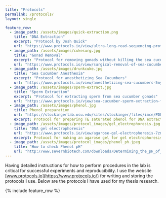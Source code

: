 ```yaml
---
title: "Protocols"
permalink: /protocols/
layout: single

feature_row:
  - image_path: /assets/images/quick-extraction.png
    title: "DNA Extraction"
    excerpt: "Protocol by Josh Quick"
    url: "https://www.protocols.io/view/ultra-long-read-sequencing-protocol-for-rad004-mrxc57n"
  - image_path: /assets/images/cukesurg.jpg
    title: "Gonad Removal"
    excerpt: "Protocol for removing gonads without killing the sea cucumber"
    url: "https://www.protocols.io/view/surgical-removal-of-sea-cucumber-gonads-5pag5ie"
  - image_path: /assets/images/drunkcuke.jpg 
    title: "Sea Cucumber Anesthesia"
    excerpt: "Protocol for anesthetizing Sea Cucumbers"
    url: "https://www.protocols.io/view/anesthetizing-sea-cucumbers-5nyg5fw"
  - image_path: /assets/images/sperm-extract.jpg
    title: "Sperm Extraction"
    excerpt: "Protocol for extracting sperm from sea cucumber gonads"
    url: "https://www.protocols.io/view/sea-cucumber-sperm-extraction-from-gonads-5pbg5in"
  - image_path: /assets/images/phenol.jpg
    title: Phenol preparation
    url: "https://stockingerlab.osu.edu/sites/stockinger/files/imce/PDFs/Protocols/PhenolPrep.pdf"
    excerpt: Protocol for preparing TE saturated phenol for DNA extraction
  - image_path: /assets/images/protocol_images/gel_electrophoresis.jpg
    title: "DNA gel electrophoresis"
    url: "https://www.protocols.io/view/agarose-gel-electrophoresis-7zmhp46"
    excerpt: Protocol for making an agarose gel for gel electrophoresis of DNA
  - image_path: /assets/images/protocol_images/phenol_ph.jpeg
    title: "How to check Phenol pH"
    url: "http://www.severnbiotech.com/downloads/Determining_the_pH_of_Water_Saturated.pdf"
---
```


Having detailed instructions for how to perform procedures in the lab is critical for successful experiments and reproducibility. I use the website [www.protocols.io](https://www.protocols.io/) for writing and storing the protocols I use. Below are the protocols I have used for my thesis research.

{% include feature_row %}


